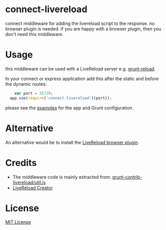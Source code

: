 connect-livereload
==================
connect middleware for adding the livereload script to the response.
no browser plugin is needed.
if you are happy with a browser plugin, then you don't need this middleware.

Usage
=====
this middleware can be used with a LiveReload server e.g. [grunt-reload](https://github.com/webxl/grunt-reload).

In your connect or express application add this after the static and before the dynamic routes:
```javascript
	var port = 35729;
  app.use(require('connect-livereload')(port));
```

please see the [examples](https://github.com/intesso/connect-livereload/tree/master/examples) for the app and Grunt configuration.

Alternative
===========
An alternative would be to install the [LiveReload browser plugin](https://chrome.google.com/webstore/detail/livereload/jnihajbhpnppcggbcgedagnkighmdlei).


Credits
=======
* The middleware code is mainly extracted from: [grunt-contrib-livereload/util.js](https://github.com/gruntjs/grunt-contrib-livereload/blob/master/lib/utils.js)
* [LiveReload Creator](http://livereload.com/)


License
=======
[MIT License](https://github.com/intesso/connect-livereload/blob/master/LICENSE)